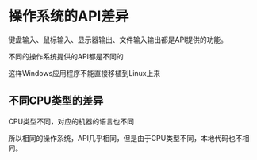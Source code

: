 # 操作系统的API差异


键盘输入、鼠标输入、显示器输出、文件输入输出都是API提供的功能。

不同的操作系统提供的API都是不同的

这样Windows应用程序不能直接移植到Linux上来


## 不同CPU类型的差异

CPU类型不同，对应的机器的语言也不同

所以相同的操作系统，API几乎相同，但是由于CPU类型不同，本地代码也不相同。